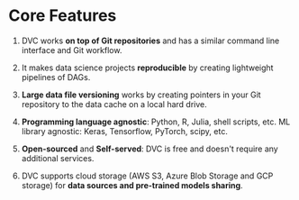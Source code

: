 # Core Features

1. DVC works **on top of Git repositories** and has a similar command line
   interface and Git workflow.

2. It makes data science projects **reproducible** by creating lightweight
   pipelines of DAGs.

3. **Large data file versioning** works by creating pointers in your Git
   repository to the data cache on a local hard drive.

4. **Programming language agnostic**: Python, R, Julia, shell scripts, etc. ML
   library agnostic: Keras, Tensorflow, PyTorch, scipy, etc.

5. **Open-sourced** and **Self-served**: DVC is free and doesn't require any
   additional services.

6. DVC supports cloud storage (AWS S3, Azure Blob Storage and GCP storage) for
   **data sources and pre-trained models sharing**.
